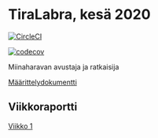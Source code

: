 # TiraLabra, kesä 2020

[![CircleCI](https://circleci.com/gh/samilait/minesweeper.svg?style=svg)](https://circleci.com/gh/samilait/minesweeper)

[![codecov](https://codecov.io/gh/samilait/minesweeper/branch/master/graph/badge.svg)](https://codecov.io/gh/samilait/minesweeper)

Miinaharavan avustaja ja ratkaisija

[Määrittelydokumentti](https://github.com/samilait/minesweeper/tree/master/documentation/specification.md)

## Viikkoraportti

[Viikko 1](https://github.com/samilait/minesweeper/tree/master/documentation/viikkoraportti1.md)